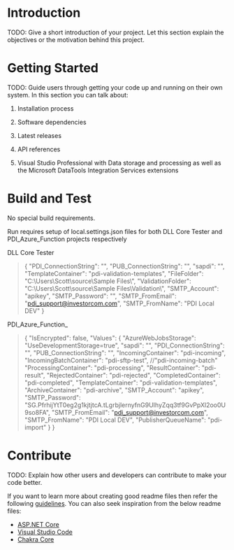 # Introduction 
TODO: Give a short introduction of your project. Let this section explain the objectives or the motivation behind this project. 

# Getting Started
TODO: Guide users through getting your code up and running on their own system. In this section you can talk about:
1.	Installation process
2.	Software dependencies
3.	Latest releases
4.	API references


2. Visual Studio Professional with Data storage and processing as well as the Microsoft DataTools Integration Services extensions

# Build and Test

No special build requirements.

Run requires setup of local.settings.json files for both DLL Core Tester and PDI_Azure_Function projects respectively

DLL Core Tester
>{
  "PDI_ConnectionString": "",
  "PUB_ConnectionString": "",
  "sapdi": "", 
  "TemplateContainer": "pdi-validation-templates",
  "FileFolder": "C:\\Users\\Scott\\source\\Sample Files\\",
  "ValidationFolder": "C:\\Users\\Scott\\source\\Sample Files\\Validation\\",
  "SMTP_Account": "apikey",
  "SMTP_Password": "",
  "SMTP_FromEmail": "pdi_support@investorcom.com",
  "SMTP_FromName": "PDI Local DEV"
}

PDI_Azure_Function_
>{
  "IsEncrypted": false,
  "Values": {
    "AzureWebJobsStorage": "UseDevelopmentStorage=true",
    "sapdi": "",
    "PDI_ConnectionString": "",
    "PUB_ConnectionString": "",
    "IncomingContainer": "pdi-incoming",
    "IncomingBatchContainer": "pdi-sftp-test", //"pdi-incoming-batch"
    "ProcessingContainer": "pdi-processing",
    "ResultContainer": "pdi-result",
    "RejectedContainer": "pdi-rejected",
    "CompletedContainer": "pdi-completed",
    "TemplateContainer": "pdi-validation-templates",
    "ArchiveContainer": "pdi-archive",
    "SMTP_Account": "apikey",
    "SMTP_Password": "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",
    "SMTP_FromEmail": "pdi_support@investorcom.com",
    "SMTP_FromName": "PDI Local DEV",
    "PublisherQueueName": "pdi-import"
  }
}

# Contribute
TODO: Explain how other users and developers can contribute to make your code better. 

If you want to learn more about creating good readme files then refer the following [guidelines](https://docs.microsoft.com/en-us/azure/devops/repos/git/create-a-readme?view=azure-devops). You can also seek inspiration from the below readme files:
- [ASP.NET Core](https://github.com/aspnet/Home)
- [Visual Studio Code](https://github.com/Microsoft/vscode)
- [Chakra Core](https://github.com/Microsoft/ChakraCore)
